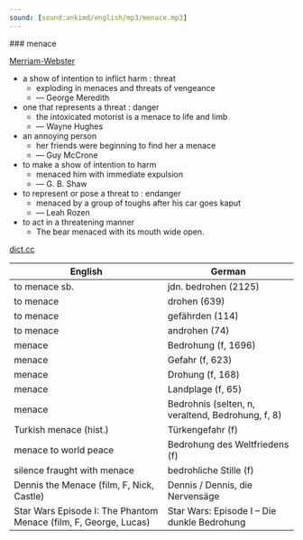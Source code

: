 ```yaml
---
sound: [sound:ankimd/english/mp3/menace.mp3]
---
```


\### menace

[Merriam-Webster](https://www.merriam-webster.com/dictionary/menace)

- a show of intention to inflict harm : threat
    - exploding in menaces and threats of vengeance
    - — George Meredith
- one that represents a threat : danger
    - the intoxicated motorist is a menace to life and limb
    - — Wayne Hughes
- an annoying person
    - her friends were beginning to find her a menace
    - — Guy McCrone
- to make a show of intention to harm
    - menaced him with immediate expulsion
    - — G. B. Shaw
- to represent or pose a threat to : endanger
    - menaced by a group of toughs after his car goes kaput
    - — Leah Rozen
- to act in a threatening manner
    - The bear menaced with its mouth wide open.

[dict.cc](https://www.dict.cc/menace)

| English        | German       |
| -------------- | ------------ |
| to menace sb. | jdn. bedrohen (2125) |
| to menace | drohen (639) |
| to menace | gefährden (114) |
| to menace | androhen (74) |
| menace | Bedrohung (f, 1696) |
| menace | Gefahr (f, 623) |
| menace | Drohung (f, 168) |
| menace | Landplage (f, 65) |
| menace | Bedrohnis (selten, n, veraltend, Bedrohung, f, 8) |
| Turkish menace (hist.) | Türkengefahr (f) |
| menace to world peace | Bedrohung des Weltfriedens (f) |
| silence fraught with menace | bedrohliche Stille (f) |
| Dennis the Menace (film, F, Nick, Castle) | Dennis / Dennis, die Nervensäge |
| Star Wars Episode I: The Phantom Menace (film, F, George, Lucas) | Star Wars: Episode I – Die dunkle Bedrohung |
